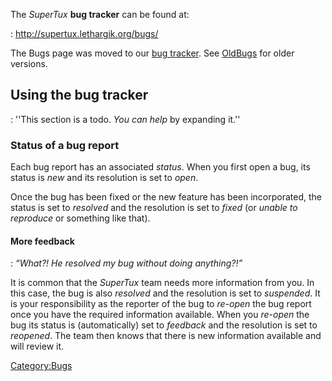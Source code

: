 The *SuperTux* **bug tracker** can be found at:

:   <http://supertux.lethargik.org/bugs/>

The Bugs page was moved to our [bug
tracker](http://supertux.lethargik.org/bugs). See
[OldBugs](OldBugs "wikilink") for older versions.

Using the bug tracker
---------------------

:   ''This section is a todo. *You can help* by expanding it.''

### Status of a bug report

Each bug report has an associated *status*. When you first open a bug,
its status is *new* and its resolution is set to *open*.

Once the bug has been fixed or the new feature has been incorporated,
the status is set to *resolved* and the resolution is set to *fixed* (or
*unable to reproduce* or something like that).

#### More feedback

:   *“What?! He resolved my bug without doing anything?!”*

It is common that the *SuperTux* team needs more information from you.
In this case, the bug is also *resolved* and the resolution is set to
*suspended*. It is your responsibility as the reporter of the bug to
*re-open* the bug report once you have the required information
available. When you *re-open* the bug its status is (automatically) set
to *feedback* and the resolution is set to *reopened*. The team then
knows that there is new information available and will review it.

<Category:Bugs>
